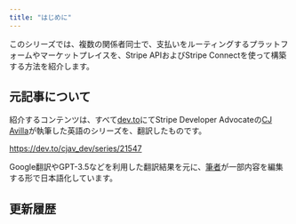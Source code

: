 ```yaml
---
title: "はじめに"
---
```


このシリーズでは、複数の関係者同士で、支払いをルーティングするプラットフォームやマーケットプレイスを、Stripe APIおよびStripe Connectを使って構築する方法を紹介します。


## 元記事について

紹介するコンテンツは、すべて[dev.to](https://dev.to)にてStripe Developer Advocateの[CJ Avilla](https://www.cjav.dev/)が執筆した英語のシリーズを、翻訳したものです。

https://dev.to/cjav_dev/series/21547

Google翻訳やGPT-3.5などを利用した翻訳結果を元に、[筆者](https://hidetaka.dev)が一部内容を編集する形で日本語化しています。

## 更新履歴

